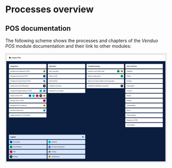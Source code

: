 # Processes overview

## POS documentation

The following scheme shows the processes and chapters of the *Venduo POS* module documentation and their link to other modules:

![Processes POS](../../Assets/Screenshots/POS/ProcessesVenduoPOS.png "Processes POS")


